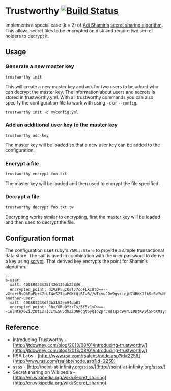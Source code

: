 # Trustworthy [![Build Status](https://secure.travis-ci.org/jtdowney/trustworthy.svg?branch=main)](http://travis-ci.org/jtdowney/trustworthy)

Implements a special case (k = 2) of [Adi Shamir's](http://en.wikipedia.org/wiki/Adi_Shamir) [secret sharing algorithm](http://en.wikipedia.org/wiki/Shamir%27s_Secret_Sharing). This allows secret files to be encrypted on disk and require two secret holders to decrypt it.

## Usage

### Generate a new master key

    trustworthy init

This will create a new master key and ask for two users to be added who can decrypt the master key. The information about users and secrets is stored in trustworthy.yml. With all trustworthy commands you can also specify the configuration file to work with using `-c` or `--config`.

    trustworthy init -c myconfig.yml

### Add an additional user key to the master key

    trustworthy add-key

The master key will be loaded so that a new user key can be added to the configuration.

### Encrypt a file

    trustworthy encrypt foo.txt

The master key will be loaded and then used to encrypt the file specified.

### Decrypt a file

    trustworthy decrypt foo.txt.tw

Decrypting works similar to encrypting, first the master key will be loaded and then used to decrypt the file.

## Configuration format

The configuration uses ruby's `YAML::Store` to provide a simple transactional data store. The salt is used in combination with the user password to derive a key using [scrypt](http://www.tarsnap.com/scrypt.html). That derived key encrypts the point for Shamir's algorithm.

    ---
    a-user:
      salt: 400$8$23$38f426136db22836
      encrypted_point: dzVzPvuzKsTJ7coFLki8tQ==--vGto+f9sQhRuPb+47rUI4oSZ7gaPGKiQtBIwB//wTcvuJOm9gyrLrjH74RKKJlkScBvYuMfnhQyn9T1bIw9obsBs4YsF8VxCsDPG26Ci82n9qOENod2pP4xVzmC4VWCnbi7Y4jS+Rgsq6xp3L2zG6Ci0GWO1bSQO8hFzaMpBiCirqMAGHf0m6Yzqu6h5NFtygcyNyxAY8YxX1oxa6Bj5UwefDKplVGTI0ZbQn9vtdwKFuwXZsv11g5+zLvvq54Z2UZ/AZu/scnhXopL5IZkiclTtX8LUi9Dob3Xpqtf6WXymudvVMG0JaxkUqqRCyWtLSFE3sNdwv+877cS8PglTIKxXIZTIh7FzdEgkLSStGnw=
    another-user:
      salt: 400$8$23$df3b3153ee94da81
      encrypted_point: Shx/GRuOYz+Ts/5f5z1yDw==--1ulNtnX6Zi3z0t12TiCItE5H5dhZZONKcgt6yq1g2prJWd1q5c9ArL10BtK/9lSPoXMsyO8rURKZ3pCM4hzW043B1ksJQtyg6O71ilnSvP+4Yty8oH0SW67cGSgfkfUc0UkfcE2Osfy/YVkP/HH47qTLNTg406uJ2uWjb6OkW8sjD+mq3hp8tehyy20tEBhqyM0UOSCpvhb+EgFfYFDeG+8Gj+r4lfcdqJJvzcy5U17tpYknQm/WbnmIkvgZRFGH/NIthJdPnK43SsdPbVcSHdkw71urJ3pBmgCmyTFcdmpiSl/t1rG09f2KT63YDF+4YUSn1fuIFZXbrLez59svHbKnQ8YHvt9pCXiQHelk8Sk=

## Reference

* Introducing Trustworthy - [http://jtdowney.com/blog/2013/08/01/introducing-trustworthy/](http://jtdowney.com/blog/2013/08/01/introducing-trustworthy/)
* RSA Labs - [http://www.rsa.com/rsalabs/node.asp?id=2259](http://www.rsa.com/rsalabs/node.asp?id=2259)
* ssss - [http://point-at-infinity.org/ssss/](http://point-at-infinity.org/ssss/)
* Secret sharing on Wikipedia - [http://en.wikipedia.org/wiki/Secret_sharing](http://en.wikipedia.org/wiki/Secret_sharing)
